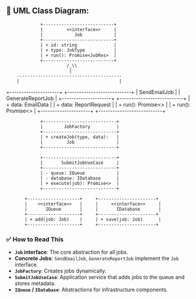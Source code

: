 ## 🧩 UML Class Diagram:

                 +---------------------------+
                 |         <<interface>>     |
                 |            Job            |
                 +---------------------------+
                 | + id: string              |
                 | + type: JobType           |
                 | + run(): Promise<JobRes>  |
                 +---------------------------+
                           /_\\
                            |
        ----------------------------------------
        |                                      |
+---------------------+        +---------------------------+
|    SendEmailJob     |        |   GenerateReportJob       |
+---------------------+        +---------------------------+
| + data: EmailData   |        | + data: ReportRequest     |
| + run(): Promise<>  |        | + run(): Promise<>        |
+---------------------+        +---------------------------+


                 +----------------------------+
                 |        JobFactory          |
                 +----------------------------+
                 | + createJob(type, data):   |
                 |         Job                |
                 +----------------------------+

                 +----------------------------+
                 |       SubmitJobUseCase     |
                 +----------------------------+
                 | - queue: IQueue            |
                 | - database: IDatabase      |
                 | + execute(job): Promise<>  |
                 +----------------------------+

           +--------------------+     +----------------------+
           |    <<interface>>   |     |     <<interface>>     |
           |       IQueue       |     |       IDatabase       |
           +--------------------+     +----------------------+
           | + add(job: Job)    |     | + save(job: Job)      |
           +--------------------+     +----------------------+


### ✅ How to Read This

- **`Job` interface**: The core abstraction for all jobs.
- **Concrete Jobs**: `SendEmailJob`, `GenerateReportJob` implement the `Job` interface.
- **`JobFactory`**: Creates jobs dynamically.
- **`SubmitJobUseCase`**: Application service that adds jobs to the queue and stores metadata.
- **`IQueue` / `IDatabase`**: Abstractions for infrastructure components.
